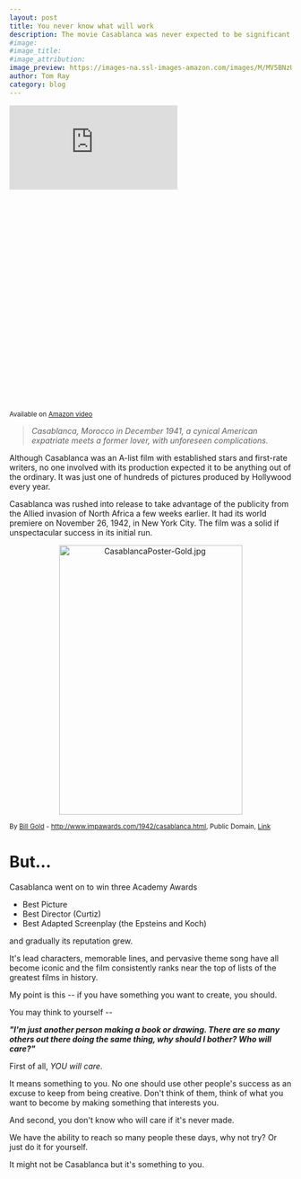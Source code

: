 ```yaml
---
layout: post
title: You never know what will work
description: The movie Casablanca was never expected to be significant.
#image:
#image_title:
#image_attribution:
image_preview: https://images-na.ssl-images-amazon.com/images/M/MV5BNzU0NDI1NjA1MF5BMl5BanBnXkFtZTcwMzM1MTgyMw@@._V1_.jpg
author: Tom Ray
category: blog
---
```

<div class="video">
  <div class="video-wrapper" style="padding-bottom: 75.25%;">
      <iframe src="http://www.imdb.com/videoembed/vi6095897" frameborder="0" allowfullscreen></iframe>
  </div>
</div>
<p class="caption">
  <small>Available on <a href="http://amzn.to/2iAwEGk">Amazon video</a></small>
</p>

> _Casablanca, Morocco in December 1941, a cynical American expatriate meets a former lover, with unforeseen complications._

Although Casablanca was an A-list film with established stars and first-rate writers, no one involved with its production expected it to be anything out of the ordinary. It was just one of hundreds of pictures produced by Hollywood every year.

Casablanca was rushed into release to take advantage of the publicity from the Allied invasion of North Africa a few weeks earlier. It had its world premiere on November 26, 1942, in New York City. The film was a solid if unspectacular success in its initial run.

<p style="text-align: center;"><a href="https://commons.wikimedia.org/wiki/File:CasablancaPoster-Gold.jpg#/media/File:CasablancaPoster-Gold.jpg"><img src="https://upload.wikimedia.org/wikipedia/commons/b/b3/CasablancaPoster-Gold.jpg" alt="CasablancaPoster-Gold.jpg" height="480" width="327"></a><br><div class="caption"><small>By <a href="https://en.wikipedia.org/wiki/Bill_Gold" class="extiw" title="en:Bill Gold">Bill Gold</a> - <a rel="nofollow" class="external free" href="http://www.impawards.com/1942/casablanca.html">http://www.impawards.com/1942/casablanca.html</a>, Public Domain, <a href="https://commons.wikimedia.org/w/index.php?curid=25315862">Link</a></small></div></p>

<h1>But...</h1>

Casablanca went on to win three Academy Awards

* Best Picture
* Best Director (Curtiz)
* Best Adapted Screenplay (the Epsteins and Koch)

and gradually its reputation grew.

It's lead characters, memorable lines, and pervasive theme song have all become iconic and the film consistently ranks near the top of lists of the greatest films in history.

My point is this -- if you have something you want to create, you should.

You may think to yourself --

**_"I'm just another person making a book or drawing. There are so many others out there doing the same thing, why should I bother? Who will care?"_**

First of all, _YOU will care_.

It means something to you. No one should use other people's success as an excuse to keep from being creative. Don't think of them, think of what you want to become by making something that interests you.

And second, you don't know who will care if it's never made.

We have the ability to reach so many people these days, why not try? Or just do it for yourself.

It might not be Casablanca but it's something to you.

